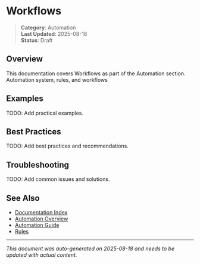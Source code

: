 # Workflows

> **Category**: Automation  
> **Last Updated**: 2025-08-18  
> **Status**: Draft

## Overview

This documentation covers Workflows as part of the Automation section. Automation system, rules, and workflows

## Examples

TODO: Add practical examples.

## Best Practices

TODO: Add best practices and recommendations.

## Troubleshooting

TODO: Add common issues and solutions.

## See Also

- [Documentation Index](../README.md)
- [Automation Overview](./index.md)
- [Automation Guide](./automation-guide.md)
- [Rules](./rules.md)

---

*This document was auto-generated on 2025-08-18 and needs to be updated with actual content.*
